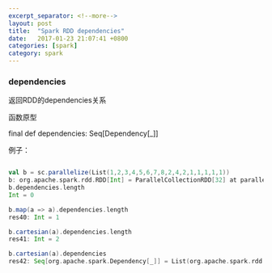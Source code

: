 ```yaml
---
excerpt_separator: <!--more-->
layout: post
title:  "Spark RDD dependencies"
date:   2017-01-23 21:07:41 +0800
categories: [spark]
category: spark
---
```


### dependencies

返回RDD的dependencies关系

函数原型

  final def dependencies: Seq[Dependency[_]]

例子：

```scala

val b = sc.parallelize(List(1,2,3,4,5,6,7,8,2,4,2,1,1,1,1,1))
b: org.apache.spark.rdd.RDD[Int] = ParallelCollectionRDD[32] at parallelize at <console>:12
b.dependencies.length
Int = 0

b.map(a => a).dependencies.length
res40: Int = 1

b.cartesian(a).dependencies.length
res41: Int = 2

b.cartesian(a).dependencies
res42: Seq[org.apache.spark.Dependency[_]] = List(org.apache.spark.rdd.CartesianRDD$$anon$1@576ddaaa, org.apache.spark.rdd.CartesianRDD$$anon$2@6d2efbbd)
```


